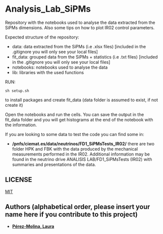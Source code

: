 # Analysis_Lab_SiPMs
Repository with the notebooks used to analyse the data extracted from the SiPMs dimensions. Also some tips on how to plot IR02 control parameters.

Expected structure of the repository:
  * data: data extracted from the SiPMs (i.e .xlsx files)                  [included in the .gitignore you will only see your local files]
  * fit_data: grouped data from the SiPMs + statistics (i.e .txt files)    [included in the .gitignore you will only see your local files]
  * notebooks: notebooks used to analyse the data
  * lib: libraries with the used functions


RUN:

```
sh setup.sh
```
to install packages and create fit_data (data folder is assumed to exist, if not create it)

Open the notebooks and run the cells. You can save the output in the fit_data folder and you will get histograms at the end of the notebook with the information.

If you are looking to some data to test the code you can find some in:
- **/pnfs/ciemat.es/data/neutrinos/FD1_SiPMsTests_IR02/** there are two folder HPK and FBK with the data produced by the mechanical measurements performed in the IR02. Additional information may be found in the neutrino drive ANALISIS LAB/FD1_SiPMsTests (IR02) with summaries and presentations of the data.


## LICENSE
[MIT](https://choosealicense.com/licenses/mit/)

## Authors (alphabetical order, please insert your name here if you contribute to this project)

* [**Pérez-Molina, Laura**](https://github.com/rodralva)
